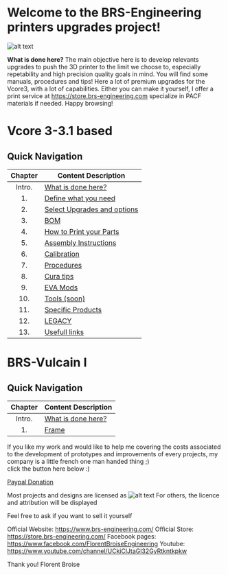 
# Welcome to the BRS-Engineering printers upgrades project!
![alt text](/image/logo2.png)

**What is done here?**  The main objective here is to develop relevants upgrades to push the 3D printer to the limit we choose to, especially repetability and high precision quality goals in mind. You will find some manuals, procedures and tips!
Here a lot of premium upgrades for the Vcore3, with a lot of capabilities. Either you can make it yourself, I offer a print service at https://store.brs-engineering.com specialize in PACF materials if needed. Happy browsing!

# Vcore 3-3.1 based
## Quick Navigation

Chapter|Content Description
 :---: |-------------------
Intro.|[What is done here?](/intro.md)
1.|[Define what you need](/defineneeds.md)
2.|[Select Upgrades and options](/componentselection.md)
3.|[BOM](/purchased.md)
4.|[How to Print your Parts](/howtoprint.md)
5.|[Assembly Instructions](/assembly.md)
6.|[Calibration](/calibration.md)
7.|[Procedures](/procedures.md)
8.|[Cura tips](/software.md)
9.|[EVA Mods](/evamods.md)
10.|[Tools (soon)](/tools.md)
11.|[Specific Products](/products.md)
12.|[LEGACY](/deprecated.md)
13.|[Usefull links](/links.md)

# BRS-Vulcain I
## Quick Navigation

Chapter|Content Description
 :---: |-------------------
Intro.|[What is done here?](/intro1.md)
1.|[Frame](/frame.md)

If you like my work and would like to help me covering the costs associated to the development of prototypes and improvements of every projects, my company is a little french one man handed thing ;) <br>
click the button here below :)

[Paypal Donation](https://paypal.me/BRSTech?country.x=FR&locale.x=fr_FR)

Most projects and designs are licensed as
![alt text](/image/licenses.png)
For others, the licence and attribution will be displayed

Feel free to ask if you want to sell it yourself

Official Website: https://www.brs-engineering.com/
Official Store: https://store.brs-engineering.com/
Facebook pages: https://www.facebook.com/FlorentBroiseEngineering
Youtube: https://www.youtube.com/channel/UCkiClJtaGl32GyRtkntkpkw

Thank you!
Florent Broise
